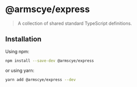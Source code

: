 # @armscye/express

> A collection of shared standard TypeScript definitions.

## Installation

Using npm:

```sh
npm install --save-dev @armscye/express
```

or using yarn:

```sh
yarn add @armscye/express --dev
```
